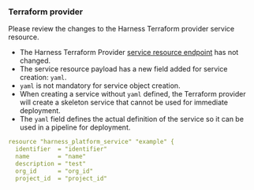 ### Terraform provider

Please review the changes to the Harness Terraform provider service resource.

- The Harness Terraform Provider [service resource endpoint](https://registry.terraform.io/providers/harness/harness/latest/docs/resources/platform_service) has not changed.
- The service resource payload has a new field added for service creation: `yaml`.
- `yaml` is not mandatory for service object creation.
- When creating a service without `yaml` defined, the Terraform provider will create a skeleton service that cannot be used for immediate deployment.
- The `yaml` field defines the actual definition of the service so it can be used in a pipeline for deployment.

```yaml
resource "harness_platform_service" "example" {
  identifier  = "identifier"
  name        = "name"
  description = "test"
  org_id      = "org_id"
  project_id  = "project_id"
  